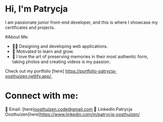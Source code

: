 # Hi, I'm Patrycja

I am passionate junior front-end developer, and this is where I showcase my certificates and projects.

#About Me:
*  👩‍💻 Designing and developing web applications.
*  🔭 Motivated to learn and grow.
*  📸 I love the art of preserving memories in their most authentic form, taking photos and creating videos is my passion.

Check out my portfolio [here] https://portfolio-patrycja-oosthuizen.netlify.app/ 

# Connect with me:
📧 Email: [here]oosthuizen.code@gmail.com
💼 LinkedIn:Patrycja Oosthuizen[here]https://www.linkedin.com/in/patrycja-oosthuizen/
